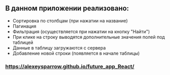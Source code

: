 ## В данном приложении реализовано:

- Сортировка по столбцам (при нажатии на название)
- Пагинация
- Фильтрация (осуществляется при нажатии на кнопку "Найти")
- При клике на строку выводятся дополнительные значения полей под таблицей
- Данные в таблицу загружаются с сервера
- Добавление новой строки (появляется в начале таблицы)

### https://alexeysparrow.github.io/future_app_React/
